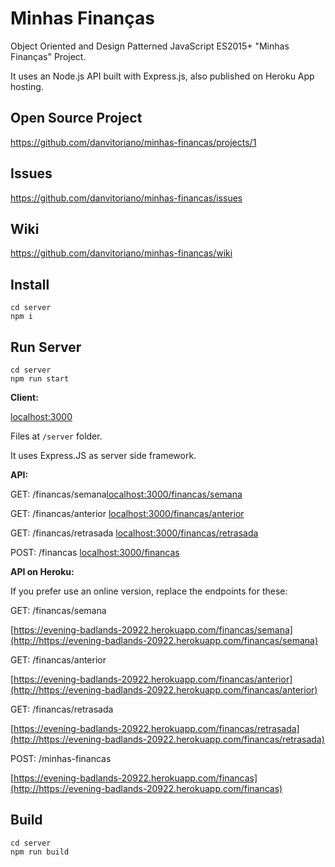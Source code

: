 # Minhas Finanças

Object Oriented and Design Patterned JavaScript ES2015+ "Minhas Finanças" Project. 

It uses an Node.js API built with Express.js, also published on Heroku App hosting.

## Open Source Project

https://github.com/danvitoriano/minhas-financas/projects/1

## Issues

https://github.com/danvitoriano/minhas-financas/issues

## Wiki

https://github.com/danvitoriano/minhas-financas/wiki

## Install

```
cd server
npm i
```

## Run Server

```
cd server
npm run start
```

**Client:**

[localhost:3000](http://localhost:3000)

Files at `/server` folder. 

It uses Express.JS as server side framework.

**API:**

GET: /financas/semana[localhost:3000/financas/semana](http://localhost:3000/financas/semana)

GET: /financas/anterior [localhost:3000/financas/anterior](http://localhost:3000/financas/anterior)

GET: /financas/retrasada [localhost:3000/financas/retrasada](http://localhost:3000/financas/retrasada)

POST: /financas [localhost:3000/financas](http://localhost:3000/financas)

**API on Heroku:**

If you prefer use an online version, replace the endpoints for these:

GET: /financas/semana

[https://evening-badlands-20922.herokuapp.com/financas/semana](http://https://evening-badlands-20922.herokuapp.com/financas/semana)

GET: /financas/anterior

[https://evening-badlands-20922.herokuapp.com/financas/anterior](http://https://evening-badlands-20922.herokuapp.com/financas/anterior)

GET: /financas/retrasada

[https://evening-badlands-20922.herokuapp.com/financas/retrasada](http://https://evening-badlands-20922.herokuapp.com/financas/retrasada)

POST: /minhas-financas 

[https://evening-badlands-20922.herokuapp.com/financas](http://https://evening-badlands-20922.herokuapp.com/financas)

## Build

```
cd server
npm run build
```

